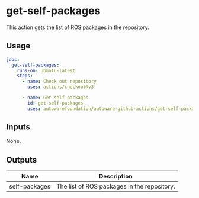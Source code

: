 # get-self-packages

This action gets the list of ROS packages in the repository.

## Usage

```yaml
jobs:
  get-self-packages:
    runs-on: ubuntu-latest
    steps:
      - name: Check out repository
        uses: actions/checkout@v3

      - name: Get self packages
        id: get-self-packages
        uses: autowarefoundation/autoware-github-actions/get-self-packages@v1
```

## Inputs

None.

## Outputs

| Name          | Description                                 |
| ------------- | ------------------------------------------- |
| self-packages | The list of ROS packages in the repository. |
